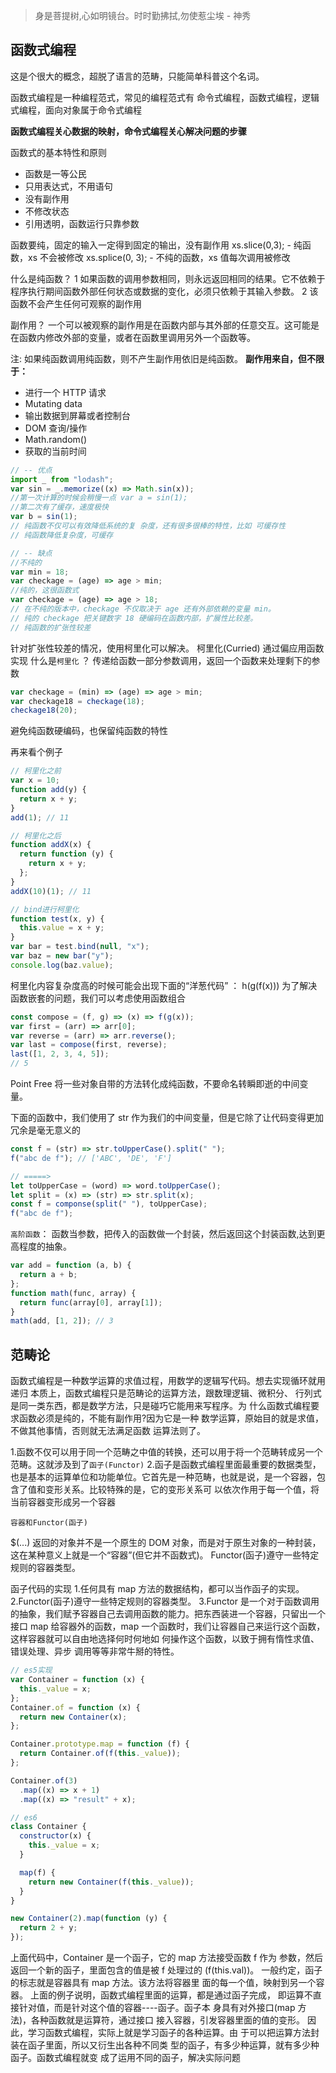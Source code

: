 > 身是菩提树,心如明镜台。时时勤拂拭,勿使惹尘埃 - 神秀

## 函数式编程

这是个很大的概念，超脱了语言的范畴，只能简单科普这个名词。

函数式编程是一种编程范式，常见的编程范式有 命令式编程，函数式编程，逻辑式编程，面向对象属于命令式编程

**函数式编程关心数据的映射，命令式编程关心解决问题的步骤**

函数式的基本特性和原则

- 函数是一等公民
- 只用表达式，不用语句
- 没有副作用
- 不修改状态
- 引用透明，函数运行只靠参数

函数要纯，固定的输入一定得到固定的输出，没有副作用
xs.slice(0,3); - 纯函数，xs 不会被修改
xs.splice(0, 3); - 不纯的函数，xs 值每次调用被修改

什么是纯函数？
1 如果函数的调用参数相同，则永远返回相同的结果。它不依赖于程序执行期间函数外部任何状态或数据的变化，必须只依赖于其输入参数。
2 该函数不会产生任何可观察的副作用

副作用？
一个可以被观察的副作用是在函数内部与其外部的任意交互。这可能是在函数内修改外部的变量，或者在函数里调用另外一个函数等。

注: 如果纯函数调用纯函数，则不产生副作用依旧是纯函数。
**副作用来自，但不限于：**

- 进行一个 HTTP 请求
- Mutating data
- 输出数据到屏幕或者控制台
- DOM 查询/操作
- Math.random()
- 获取的当前时间

```js
// -- 优点
import _ from "lodash";
var sin = _.memorize((x) => Math.sin(x));
//第一次计算的时候会稍慢一点 var a = sin(1);
//第二次有了缓存，速度极快
var b = sin(1);
// 纯函数不仅可以有效降低系统的复 杂度，还有很多很棒的特性，比如 可缓存性
// 纯函数降低复杂度，可缓存

// -- 缺点
//不纯的
var min = 18;
var checkage = (age) => age > min;
//纯的，这很函数式
var checkage = (age) => age > 18;
// 在不纯的版本中，checkage 不仅取决于 age 还有外部依赖的变量 min。
// 纯的 checkage 把关键数字 18 硬编码在函数内部，扩展性比较差。
// 纯函数的扩张性较差
```

针对扩张性较差的情况，使用柯里化可以解决。
柯里化(Curried) 通过偏应用函数实现
什么是`柯里化` ？ 传递给函数一部分参数调用，返回一个函数来处理剩下的参数

```js
var checkage = (min) => (age) => age > min;
var checkage18 = checkage(18);
checkage18(20);
```

避免纯函数硬编码，也保留纯函数的特性

再来看个例子

```js
// 柯里化之前
var x = 10;
function add(y) {
  return x + y;
}
add(1); // 11

// 柯里化之后
function addX(x) {
  return function (y) {
    return x + y;
  };
}
addX(10)(1); // 11

// bind进行柯里化
function test(x, y) {
  this.value = x + y;
}
var bar = test.bind(null, "x");
var baz = new bar("y");
console.log(baz.value);
```

柯里化内容复杂度高的时候可能会出现下面的“洋葱代码” ： h(g(f(x)))
为了解决函数嵌套的问题，我们可以考虑使用函数组合

```js
const compose = (f, g) => (x) => f(g(x));
var first = (arr) => arr[0];
var reverse = (arr) => arr.reverse();
var last = compose(first, reverse);
last([1, 2, 3, 4, 5]);
// 5
```

Point Free
将一些对象自带的方法转化成纯函数，不要命名转瞬即逝的中间变量。

下面的函数中，我们使用了 str 作为我们的中间变量，但是它除了让代码变得更加冗余是毫无意义的

```js
const f = (str) => str.toUpperCase().split(" ");
f("abc de f"); // ['ABC', 'DE', 'F']

// =====>
let toUpperCase = (word) => word.toUpperCase();
let split = (x) => (str) => str.split(x);
const f = componse(split(" "), toUpperCase);
f("abc de f");
```

`高阶函数`：
函数当参数，把传入的函数做一个封装，然后返回这个封装函数,达到更高程度的抽象。

```js
var add = function (a, b) {
  return a + b;
};
function math(func, array) {
  return func(array[0], array[1]);
}
math(add, [1, 2]); // 3
```

## 范畴论

函数式编程是一种数学运算的求值过程，用数学的逻辑写代码。想去实现循环就用递归
本质上，函数式编程只是范畴论的运算方法，跟数理逻辑、微积分、 行列式是同一类东西，都是数学方法，只是碰巧它能用来写程序。为 什么函数式编程要求函数必须是纯的，不能有副作用?因为它是一种 数学运算，原始目的就是求值，不做其他事情，否则就无法满足函数 运算法则了。

1.函数不仅可以用于同一个范畴之中值的转换，还可以用于将一个范畴转成另一个范畴。这就涉及到了`函子(Functor)` 2.函子是函数式编程里面最重要的数据类型，也是基本的运算单位和功能单位。它首先是一种范畴，也就是说，是一个容器，包含了值和变形关系。比较特殊的是，它的变形关系可 以依次作用于每一个值，将当前容器变形成另一个容器

`容器和Functor(函子)`

\$(...) 返回的对象并不是一个原生的 DOM 对象，而是对于原生对象的一种封装，这在某种意义上就是一个“容器”(但它并不函数式)。
Functor(函子)遵守一些特定规则的容器类型。

函子代码的实现 1.任何具有 map 方法的数据结构，都可以当作函子的实现。
2.Functor(函子)遵守一些特定规则的容器类型。
3.Functor 是一个对于函数调用的抽象，我们赋予容器自己去调用函数的能力。把东西装进一个容器，只留出一个接口 map 给容器外的函数，map 一个函数时，我们让容器自己来运行这个函数，这样容器就可以自由地选择何时何地如 何操作这个函数，以致于拥有惰性求值、错误处理、异步 调用等等非常牛掰的特性。

```js
// es5实现
var Container = function (x) {
  this._value = x;
};
Container.of = function (x) {
  return new Container(x);
};

Container.prototype.map = function (f) {
  return Container.of(f(this._value));
};

Container.of(3)
  .map((x) => x + 1)
  .map((x) => "result" + x);

// es6
class Container {
  constructor(x) {
    this._value = x;
  }

  map(f) {
    return new Container(f(this._value));
  }
}

new Container(2).map(function (y) {
  return 2 + y;
});
```

上面代码中，Container 是一个函子，它的 map 方法接受函数 f 作为 参数，然后返回一个新的函子，里面包含的值是被 f 处理过的 (f(this.val))。 一般约定，函子的标志就是容器具有 map 方法。该方法将容器里 面的每一个值，映射到另一个容器。 上面的例子说明，函数式编程里面的运算，都是通过函子完成， 即运算不直接针对值，而是针对这个值的容器----函子。函子本 身具有对外接口(map 方法)，各种函数就是运算符，通过接口 接入容器，引发容器里面的值的变形。 因此，学习函数式编程，实际上就是学习函子的各种运算。由 于可以把运算方法封装在函子里面，所以又衍生出各种不同类 型的函子，有多少种运算，就有多少种函子。函数式编程就变 成了运用不同的函子，解决实际问题
